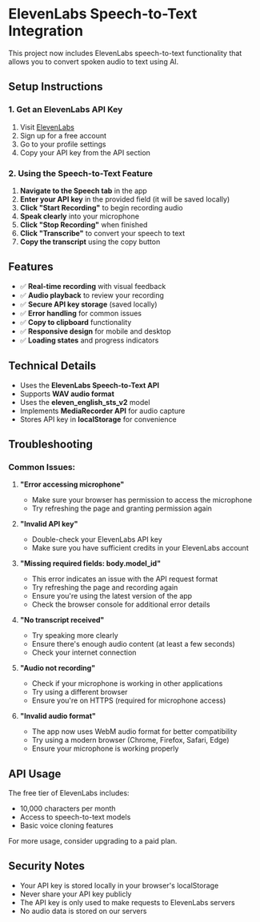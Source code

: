 # ElevenLabs Speech-to-Text Integration

This project now includes ElevenLabs speech-to-text functionality that allows you to convert spoken audio to text using AI.

## Setup Instructions

### 1. Get an ElevenLabs API Key

1. Visit [ElevenLabs](https://elevenlabs.io/)
2. Sign up for a free account
3. Go to your profile settings
4. Copy your API key from the API section

### 2. Using the Speech-to-Text Feature

1. **Navigate to the Speech tab** in the app
2. **Enter your API key** in the provided field (it will be saved locally)
3. **Click "Start Recording"** to begin recording audio
4. **Speak clearly** into your microphone
5. **Click "Stop Recording"** when finished
6. **Click "Transcribe"** to convert your speech to text
7. **Copy the transcript** using the copy button

## Features

- ✅ **Real-time recording** with visual feedback
- ✅ **Audio playback** to review your recording
- ✅ **Secure API key storage** (saved locally)
- ✅ **Error handling** for common issues
- ✅ **Copy to clipboard** functionality
- ✅ **Responsive design** for mobile and desktop
- ✅ **Loading states** and progress indicators

## Technical Details

- Uses the **ElevenLabs Speech-to-Text API**
- Supports **WAV audio format**
- Uses the **eleven_english_sts_v2** model
- Implements **MediaRecorder API** for audio capture
- Stores API key in **localStorage** for convenience

## Troubleshooting

### Common Issues:

1. **"Error accessing microphone"**
   - Make sure your browser has permission to access the microphone
   - Try refreshing the page and granting permission again

2. **"Invalid API key"**
   - Double-check your ElevenLabs API key
   - Make sure you have sufficient credits in your ElevenLabs account

3. **"Missing required fields: body.model_id"**
   - This error indicates an issue with the API request format
   - Try refreshing the page and recording again
   - Ensure you're using the latest version of the app
   - Check the browser console for additional error details

4. **"No transcript received"**
   - Try speaking more clearly
   - Ensure there's enough audio content (at least a few seconds)
   - Check your internet connection

5. **"Audio not recording"**
   - Check if your microphone is working in other applications
   - Try using a different browser
   - Ensure you're on HTTPS (required for microphone access)

6. **"Invalid audio format"**
   - The app now uses WebM audio format for better compatibility
   - Try using a modern browser (Chrome, Firefox, Safari, Edge)
   - Ensure your microphone is working properly

## API Usage

The free tier of ElevenLabs includes:
- 10,000 characters per month
- Access to speech-to-text models
- Basic voice cloning features

For more usage, consider upgrading to a paid plan.

## Security Notes

- Your API key is stored locally in your browser's localStorage
- Never share your API key publicly
- The API key is only used to make requests to ElevenLabs servers
- No audio data is stored on our servers 